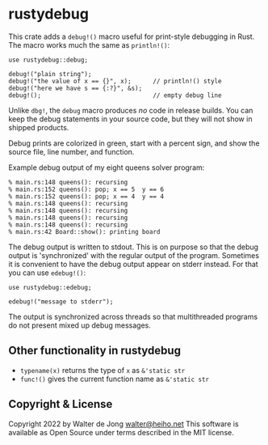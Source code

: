 rustydebug
==========

This crate adds a `debug!()` macro useful for print-style debugging in Rust.
The macro works much the same as `println!()`:

    use rustydebug::debug;

    debug!("plain string");
    debug!("the value of x == {}", x);      // println!() style
    debug!("here we have s == {:?}", &s);
    debug!();                               // empty debug line

Unlike `dbg!`, the `debug` macro produces _no_ code in release builds.
You can keep the debug statements in your source code, but they will
not show in shipped products.

Debug prints are colorized in green, start with a percent sign, and
show the source file, line number, and function.

Example debug output of my eight queens solver program:

    % main.rs:148 queens(): recursing
    % main.rs:152 queens(): pop; x == 5  y == 6
    % main.rs:152 queens(): pop; x == 4  y == 4
    % main.rs:148 queens(): recursing
    % main.rs:148 queens(): recursing
    % main.rs:148 queens(): recursing
    % main.rs:148 queens(): recursing
    % main.rs:42 Board::show(): printing board

The debug output is written to stdout. This is on purpose so that the
debug output is 'synchronized' with the regular output of the program.
Sometimes it is convenient to have the debug output appear on stderr instead.
For that you can use `edebug!()`:

    use rustydebug::edebug;

    edebug!("message to stderr");

The output is synchronized across threads so that multithreaded programs
do not present mixed up debug messages.


Other functionality in rustydebug
---------------------------------

* `typename(x)` returns the type of `x` as `&'static str`
* `func!()` gives the current function name as `&'static str`


Copyright & License
-------------------
Copyright 2022 by Walter de Jong <walter@heiho.net>
This software is available as Open Source under terms described in
the MIT license.

